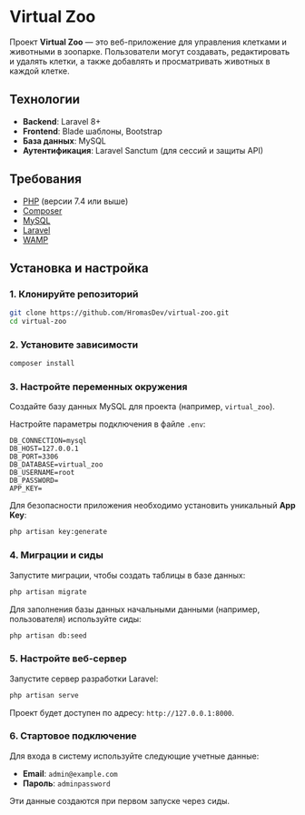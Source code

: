 
# Virtual Zoo

Проект **Virtual Zoo** — это веб-приложение для управления клетками и животными в зоопарке. Пользователи могут создавать, редактировать и удалять клетки, а также добавлять и просматривать животных в каждой клетке.

## Технологии

- **Backend**: Laravel 8+
- **Frontend**: Blade шаблоны, Bootstrap
- **База данных**: MySQL
- **Аутентификация**: Laravel Sanctum (для сессий и защиты API)

## Требования

- [PHP](https://www.php.net) (версии 7.4 или выше)
- [Composer](https://getcomposer.org)
- [MySQL](https://www.mysql.com)
- [Laravel](https://laravel.com)
- [WAMP](https://www.wampserver.com)

## Установка и настройка

### 1. Клонируйте репозиторий

```bash
git clone https://github.com/HromasDev/virtual-zoo.git
cd virtual-zoo
```

### 2. Установите зависимости

```bash
composer install
```

### 3. Настройте переменных окружения

Создайте базу данных MySQL для проекта (например, `virtual_zoo`).

Настройте параметры подключения в файле `.env`:

```env
DB_CONNECTION=mysql
DB_HOST=127.0.0.1
DB_PORT=3306
DB_DATABASE=virtual_zoo
DB_USERNAME=root
DB_PASSWORD=
APP_KEY=
```

Для безопасности приложения необходимо установить уникальный **App Key**:

```bash
php artisan key:generate
```

### 4. Миграции и сиды

Запустите миграции, чтобы создать таблицы в базе данных:

```bash
php artisan migrate
```

Для заполнения базы данных начальными данными (например, пользователя) используйте сиды:

```bash
php artisan db:seed
```

### 5. Настройте веб-сервер

Запустите сервер разработки Laravel:

```bash
php artisan serve
```

Проект будет доступен по адресу: `http://127.0.0.1:8000`.

### 6. Стартовое подключение

Для входа в систему используйте следующие учетные данные:

- **Email**: `admin@example.com`
- **Пароль**: `adminpassword`

Эти данные создаются при первом запуске через сиды.
